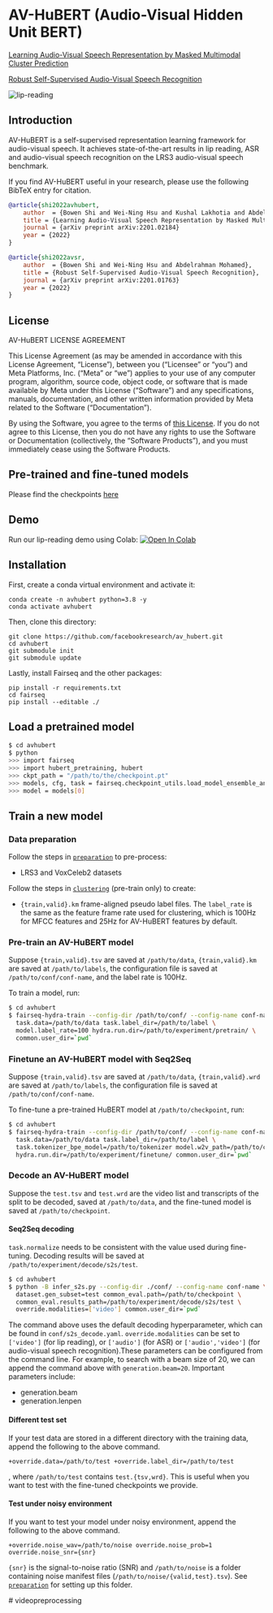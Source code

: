 # AV-HuBERT (Audio-Visual Hidden Unit BERT)
[Learning Audio-Visual Speech Representation by Masked Multimodal Cluster Prediction](https://arxiv.org/abs/2201.02184)

[Robust Self-Supervised Audio-Visual Speech Recognition](https://arxiv.org/abs/2201.01763)

![lip-reading](assets/lipreading.gif)

## Introduction
AV-HuBERT is a self-supervised representation learning framework for audio-visual speech. It achieves state-of-the-art results in lip reading, ASR and audio-visual speech recognition on the LRS3 audio-visual speech benchmark.

If you find AV-HuBERT useful in your research, please use the following BibTeX entry for citation.
```BibTeX
@article{shi2022avhubert,
    author  = {Bowen Shi and Wei-Ning Hsu and Kushal Lakhotia and Abdelrahman Mohamed},
    title = {Learning Audio-Visual Speech Representation by Masked Multimodal Cluster Prediction},
    journal = {arXiv preprint arXiv:2201.02184}
    year = {2022}
}

@article{shi2022avsr,
    author  = {Bowen Shi and Wei-Ning Hsu and Abdelrahman Mohamed},
    title = {Robust Self-Supervised Audio-Visual Speech Recognition},
    journal = {arXiv preprint arXiv:2201.01763}
    year = {2022}
}
```

## License

AV-HuBERT LICENSE AGREEMENT

This License Agreement (as may be amended in accordance with this License
Agreement, “License”), between you (“Licensee” or “you”) and Meta Platforms,
Inc. (“Meta” or “we”) applies to your use of any computer program, algorithm,
source code, object code, or software that is made available by Meta under this
License (“Software”) and any specifications, manuals, documentation, and other
written information provided by Meta related to the Software (“Documentation”).

By using the Software, you agree to the terms of [this
License](https://github.com/facebookresearch/av_hubert/blob/main/LICENSE). If
you do not agree to this License, then you do not have any rights to use the
Software or Documentation (collectively, the “Software Products”), and you must
immediately cease using the Software Products.

## Pre-trained and fine-tuned models

Please find the checkpoints [here](http://facebookresearch.github.io/av_hubert)

## Demo
Run our lip-reading demo using Colab: [![Open In Colab](https://colab.research.google.com/assets/colab-badge.svg)](https://colab.research.google.com/drive/1bNXkfpHiVHzXQH8WjGhzQ-fsDxolpUjD)

## Installation
First, create a conda virtual environment and activate it:
```
conda create -n avhubert python=3.8 -y
conda activate avhubert
```
Then, clone this directory:
```
git clone https://github.com/facebookresearch/av_hubert.git
cd avhubert
git submodule init
git submodule update
```

Lastly, install Fairseq and the other packages:
```
pip install -r requirements.txt
cd fairseq
pip install --editable ./
```

## Load a pretrained model
```sh
$ cd avhubert
$ python
>>> import fairseq
>>> import hubert_pretraining, hubert
>>> ckpt_path = "/path/to/the/checkpoint.pt"
>>> models, cfg, task = fairseq.checkpoint_utils.load_model_ensemble_and_task([ckpt_path])
>>> model = models[0]
```

## Train a new model

### Data preparation

Follow the steps in [`preparation`](avhubert/preparation/) to pre-process:
- LRS3 and VoxCeleb2 datasets

Follow the steps in [`clustering`](avhubert/clustering/) (pre-train only) to create:
- `{train,valid}.km` frame-aligned pseudo label files.
The `label_rate` is the same as the feature frame rate used for clustering,
which is 100Hz for MFCC features and 25Hz for AV-HuBERT features by default.

### Pre-train an AV-HuBERT model

Suppose `{train,valid}.tsv` are saved at `/path/to/data`, `{train,valid}.km`
are saved at `/path/to/labels`, the configuration file is saved at `/path/to/conf/conf-name`, and the label rate is 100Hz.

To train a model, run:
```sh
$ cd avhubert
$ fairseq-hydra-train --config-dir /path/to/conf/ --config-name conf-name \
  task.data=/path/to/data task.label_dir=/path/to/label \
  model.label_rate=100 hydra.run.dir=/path/to/experiment/pretrain/ \
  common.user_dir=`pwd`
```

### Finetune an AV-HuBERT model with Seq2Seq
Suppose `{train,valid}.tsv` are saved at `/path/to/data`, `{train,valid}.wrd`
are saved at `/path/to/labels`, the configuration file is saved at `/path/to/conf/conf-name`.

To fine-tune a pre-trained HuBERT model at `/path/to/checkpoint`, run:
```sh
$ cd avhubert
$ fairseq-hydra-train --config-dir /path/to/conf/ --config-name conf-name \
  task.data=/path/to/data task.label_dir=/path/to/label \
  task.tokenizer_bpe_model=/path/to/tokenizer model.w2v_path=/path/to/checkpoint \
  hydra.run.dir=/path/to/experiment/finetune/ common.user_dir=`pwd`
```

### Decode an AV-HuBERT model
Suppose the `test.tsv` and `test.wrd` are the video list and transcripts of
the split to be decoded, saved at `/path/to/data`, and the fine-tuned model is
saved at `/path/to/checkpoint`.

#### Seq2Seq decoding

`task.normalize` needs to be consistent with the value used during fine-tuning.
Decoding results will be saved at
`/path/to/experiment/decode/s2s/test`.

```sh
$ cd avhubert
$ python -B infer_s2s.py --config-dir ./conf/ --config-name conf-name \
  dataset.gen_subset=test common_eval.path=/path/to/checkpoint \
  common_eval.results_path=/path/to/experiment/decode/s2s/test \
  override.modalities=['video'] common.user_dir=`pwd`
```

The command above uses the default decoding hyperparameter, which can be found
in `conf/s2s_decode.yaml`. `override.modalities` can be set to `['video']` (for lip reading),
or `['audio']` (for ASR) or `['audio','video']` (for audio-visual speech recognition).These parameters can be
configured from the command line. For example, to search with a beam size of
20, we can append the command above with `generation.beam=20`.
Important parameters include:
- generation.beam
- generation.lenpen

#### Different test set
If your test data are stored in a different directory with the training data, append the following to the above command.

`+override.data=/path/to/test +override.label_dir=/path/to/test`

, where `/path/to/test` contains `test.{tsv,wrd}`. This is useful when you want to test with the fine-tuned checkpoints we provide.

#### Test under noisy environment
If you want to test your model under noisy environment, append the following to the above command.

`+override.noise_wav=/path/to/noise override.noise_prob=1 override.noise_snr={snr}` 

 `{snr}` is the signal-to-noise ratio (SNR) and `/path/to/noise` is a folder containing noise manifest files (`/path/to/noise/{valid,test}.tsv`). See [`preparation`](avhubert/preparation/) for setting up this folder.

#   v i d e o p r e p r o c e s s i n g  
 